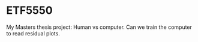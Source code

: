 # ETF5550
My Masters thesis project: Human vs computer. Can we train the computer to read residual plots.
